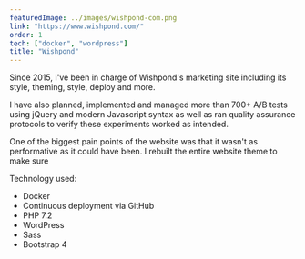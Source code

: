 ```yaml
---
featuredImage: ../images/wishpond-com.png
link: "https://www.wishpond.com/"
order: 1
tech: ["docker", "wordpress"]
title: "Wishpond"
---
```


Since 2015, I've been in charge of Wishpond's marketing site including its style, theming, style, deploy and more.

I have also planned, implemented and managed more than 700+ A/B tests using jQuery and modern Javascript syntax as well as ran quality assurance protocols to verify these experiments worked as intended.

One of the biggest pain points of the website was that it wasn't as performative as it could have been. I rebuilt the entire website theme to make sure

Technology used:

- Docker
- Continuous deployment via GitHub
- PHP 7.2
- WordPress
- Sass
- Bootstrap 4
